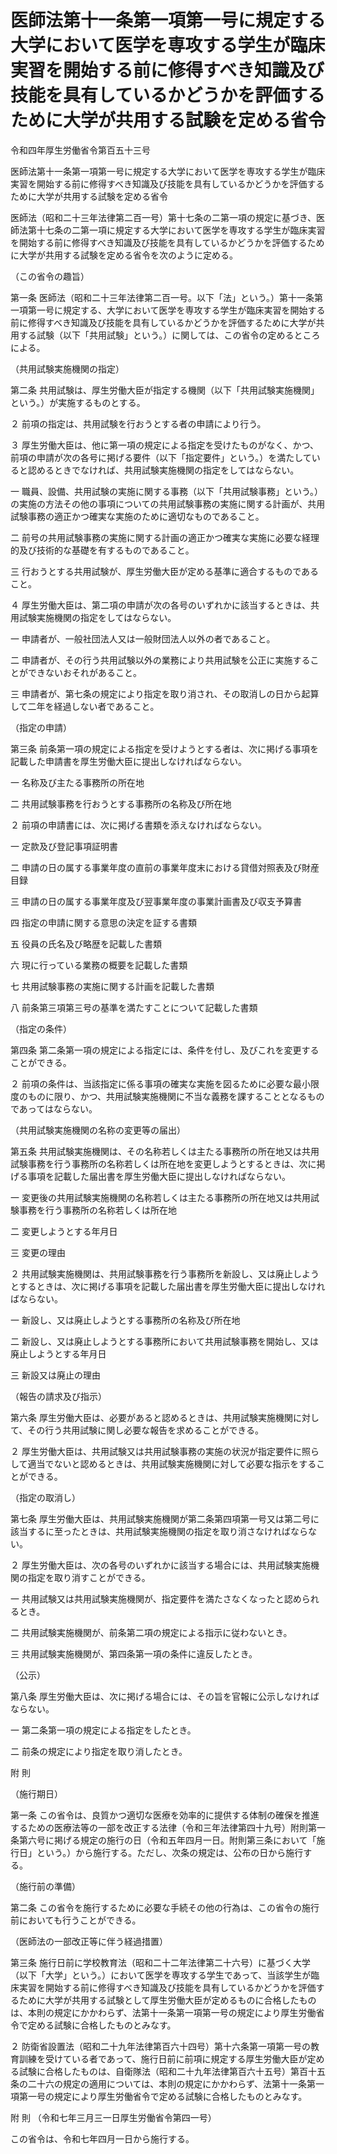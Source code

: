 # 医師法第十一条第一項第一号に規定する大学において医学を専攻する学生が臨床実習を開始する前に修得すべき知識及び技能を具有しているかどうかを評価するために大学が共用する試験を定める省令

令和四年厚生労働省令第百五十三号

医師法第十一条第一項第一号に規定する大学において医学を専攻する学生が臨床実習を開始する前に修得すべき知識及び技能を具有しているかどうかを評価するために大学が共用する試験を定める省令

医師法（昭和二十三年法律第二百一号）第十七条の二第一項の規定に基づき、医師法第十七条の二第一項に規定する大学において医学を専攻する学生が臨床実習を開始する前に修得すべき知識及び技能を具有しているかどうかを評価するために大学が共用する試験を定める省令を次のように定める。

（この省令の趣旨）

第一条 医師法（昭和二十三年法律第二百一号。以下「法」という。）第十一条第一項第一号に規定する、大学において医学を専攻する学生が臨床実習を開始する前に修得すべき知識及び技能を具有しているかどうかを評価するために大学が共用する試験（以下「共用試験」という。）に関しては、この省令の定めるところによる。

（共用試験実施機関の指定）

第二条 共用試験は、厚生労働大臣が指定する機関（以下「共用試験実施機関」という。）が実施するものとする。

２ 前項の指定は、共用試験を行おうとする者の申請により行う。

３ 厚生労働大臣は、他に第一項の規定による指定を受けたものがなく、かつ、前項の申請が次の各号に掲げる要件（以下「指定要件」という。）を満たしていると認めるときでなければ、共用試験実施機関の指定をしてはならない。

一 職員、設備、共用試験の実施に関する事務（以下「共用試験事務」という。）の実施の方法その他の事項についての共用試験事務の実施に関する計画が、共用試験事務の適正かつ確実な実施のために適切なものであること。

二 前号の共用試験事務の実施に関する計画の適正かつ確実な実施に必要な経理的及び技術的な基礎を有するものであること。

三 行おうとする共用試験が、厚生労働大臣が定める基準に適合するものであること。

４ 厚生労働大臣は、第二項の申請が次の各号のいずれかに該当するときは、共用試験実施機関の指定をしてはならない。

一 申請者が、一般社団法人又は一般財団法人以外の者であること。

二 申請者が、その行う共用試験以外の業務により共用試験を公正に実施することができないおそれがあること。

三 申請者が、第七条の規定により指定を取り消され、その取消しの日から起算して二年を経過しない者であること。

（指定の申請）

第三条 前条第一項の規定による指定を受けようとする者は、次に掲げる事項を記載した申請書を厚生労働大臣に提出しなければならない。

一 名称及び主たる事務所の所在地

二 共用試験事務を行おうとする事務所の名称及び所在地

２ 前項の申請書には、次に掲げる書類を添えなければならない。

一 定款及び登記事項証明書

二 申請の日の属する事業年度の直前の事業年度末における貸借対照表及び財産目録

三 申請の日の属する事業年度及び翌事業年度の事業計画書及び収支予算書

四 指定の申請に関する意思の決定を証する書類

五 役員の氏名及び略歴を記載した書類

六 現に行っている業務の概要を記載した書類

七 共用試験事務の実施に関する計画を記載した書類

八 前条第三項第三号の基準を満たすことについて記載した書類

（指定の条件）

第四条 第二条第一項の規定による指定には、条件を付し、及びこれを変更することができる。

２ 前項の条件は、当該指定に係る事項の確実な実施を図るために必要な最小限度のものに限り、かつ、共用試験実施機関に不当な義務を課することとなるものであってはならない。

（共用試験実施機関の名称の変更等の届出）

第五条 共用試験実施機関は、その名称若しくは主たる事務所の所在地又は共用試験事務を行う事務所の名称若しくは所在地を変更しようとするときは、次に掲げる事項を記載した届出書を厚生労働大臣に提出しなければならない。

一 変更後の共用試験実施機関の名称若しくは主たる事務所の所在地又は共用試験事務を行う事務所の名称若しくは所在地

二 変更しようとする年月日

三 変更の理由

２ 共用試験実施機関は、共用試験事務を行う事務所を新設し、又は廃止しようとするときは、次に掲げる事項を記載した届出書を厚生労働大臣に提出しなければならない。

一 新設し、又は廃止しようとする事務所の名称及び所在地

二 新設し、又は廃止しようとする事務所において共用試験事務を開始し、又は廃止しようとする年月日

三 新設又は廃止の理由

（報告の請求及び指示）

第六条 厚生労働大臣は、必要があると認めるときは、共用試験実施機関に対して、その行う共用試験に関し必要な報告を求めることができる。

２ 厚生労働大臣は、共用試験又は共用試験事務の実施の状況が指定要件に照らして適当でないと認めるときは、共用試験実施機関に対して必要な指示をすることができる。

（指定の取消し）

第七条 厚生労働大臣は、共用試験実施機関が第二条第四項第一号又は第二号に該当するに至ったときは、共用試験実施機関の指定を取り消さなければならない。

２ 厚生労働大臣は、次の各号のいずれかに該当する場合には、共用試験実施機関の指定を取り消すことができる。

一 共用試験又は共用試験実施機関が、指定要件を満たさなくなったと認められるとき。

二 共用試験実施機関が、前条第二項の規定による指示に従わないとき。

三 共用試験実施機関が、第四条第一項の条件に違反したとき。

（公示）

第八条 厚生労働大臣は、次に掲げる場合には、その旨を官報に公示しなければならない。

一 第二条第一項の規定による指定をしたとき。

二 前条の規定により指定を取り消したとき。

附 則

（施行期日）

第一条 この省令は、良質かつ適切な医療を効率的に提供する体制の確保を推進するための医療法等の一部を改正する法律（令和三年法律第四十九号）附則第一条第六号に掲げる規定の施行の日（令和五年四月一日。附則第三条において「施行日」という。）から施行する。ただし、次条の規定は、公布の日から施行する。

（施行前の準備）

第二条 この省令を施行するために必要な手続その他の行為は、この省令の施行前においても行うことができる。

（医師法の一部改正等に伴う経過措置）

第三条 施行日前に学校教育法（昭和二十二年法律第二十六号）に基づく大学（以下「大学」という。）において医学を専攻する学生であって、当該学生が臨床実習を開始する前に修得すべき知識及び技能を具有しているかどうかを評価するために大学が共用する試験として厚生労働大臣が定めるものに合格したものは、本則の規定にかかわらず、法第十一条第一項第一号の規定により厚生労働省令で定める試験に合格したものとみなす。

２ 防衛省設置法（昭和二十九年法律第百六十四号）第十六条第一項第一号の教育訓練を受けている者であって、施行日前に前項に規定する厚生労働大臣が定める試験に合格したものは、自衛隊法（昭和二十九年法律第百六十五号）第百十五条の二十六の規定の適用については、本則の規定にかかわらず、法第十一条第一項第一号の規定により厚生労働省令で定める試験に合格したものとみなす。

附 則 （令和七年三月三一日厚生労働省令第四一号）

この省令は、令和七年四月一日から施行する。

